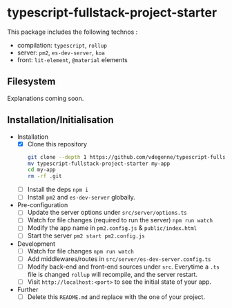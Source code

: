 # typescript-fullstack-project-starter

This package includes the following technos :

- compilation: `typescript`, `rollup`
- server: `pm2`, `es-dev-server`, `koa`
- front: `lit-element`, `@material` elements

## Filesystem

Explanations coming soon.

## Installation/Initialisation

- Installation
  - [x] Clone this repository
    ```bash
    git clone --depth 1 https://github.com/vdegenne/typescript-fullstack-project-starter
    mv typescript-fullstack-project-starter my-app
    cd my-app
    rm -rf .git
    ```
  - [ ] Install the deps `npm i`
  - [ ] Install `pm2` and `es-dev-server` globally.

- Pre-configuration
  - [ ] Update the server options under `src/server/options.ts`
  - [ ] Watch for file changes (required to run the server) `npm run watch`
  - [ ] Modify the app name in `pm2.config.js` & `public/index.html`
  - [ ] Start the server `pm2 start pm2.config.js`

- Development
  - [ ] Watch for file changes `npm run watch`
  - [ ] Add middlewares/routes in `src/server/es-dev-server.config.ts`
  - [ ] Modify back-end and front-end sources under `src`. Everytime a `.ts` file is changed `rollup` will recompile, and the server restart.
  - [ ] Visit `http://localhost:<port>` to see the initial state of your app.

- Further
  - [ ] Delete this `README.md` and replace with the one of your project.
